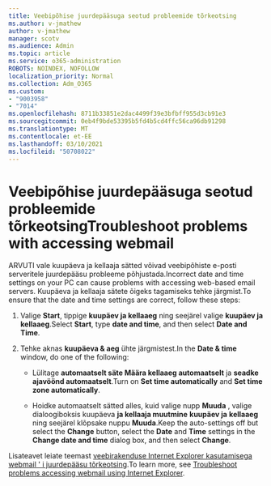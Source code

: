 ```yaml
---
title: Veebipõhise juurdepääsuga seotud probleemide tõrkeotsing
ms.author: v-jmathew
author: v-jmathew
manager: scotv
ms.audience: Admin
ms.topic: article
ms.service: o365-administration
ROBOTS: NOINDEX, NOFOLLOW
localization_priority: Normal
ms.collection: Adm_O365
ms.custom:
- "9003958"
- "7014"
ms.openlocfilehash: 8711b33851e2dac4499f39e3bfbff955d3cb91e3
ms.sourcegitcommit: 0eb4f9bde53395b5fd4b5cd4ffc56ca96db91298
ms.translationtype: MT
ms.contentlocale: et-EE
ms.lasthandoff: 03/10/2021
ms.locfileid: "50708022"
---
```

# <a name="troubleshoot-problems-with-accessing-webmail"></a><span data-ttu-id="08a25-102">Veebipõhise juurdepääsuga seotud probleemide tõrkeotsing</span><span class="sxs-lookup"><span data-stu-id="08a25-102">Troubleshoot problems with accessing webmail</span></span>

<span data-ttu-id="08a25-103">ARVUTI vale kuupäeva ja kellaaja sätted võivad veebipõhiste e-posti serveritele juurdepääsu probleeme põhjustada.</span><span class="sxs-lookup"><span data-stu-id="08a25-103">Incorrect date and time settings on your PC can cause problems with accessing web-based email servers.</span></span> <span data-ttu-id="08a25-104">Kuupäeva ja kellaaja sätete õigeks tagamiseks tehke järgmist.</span><span class="sxs-lookup"><span data-stu-id="08a25-104">To ensure that the date and time settings are correct, follow these steps:</span></span>

1. <span data-ttu-id="08a25-105">Valige **Start**, tippige **kuupäev ja kellaaeg** ning seejärel valige **kuupäev ja kellaaeg**.</span><span class="sxs-lookup"><span data-stu-id="08a25-105">Select **Start**, type **date and time**, and then select **Date and Time**.</span></span>
2. <span data-ttu-id="08a25-106">Tehke aknas **kuupäeva & aeg** ühte järgmistest.</span><span class="sxs-lookup"><span data-stu-id="08a25-106">In the **Date & time** window, do one of the following:</span></span>

    - <span data-ttu-id="08a25-107">Lülitage **automaatselt säte Määra kellaaeg automaatselt** ja **seadke ajavöönd automaatselt**.</span><span class="sxs-lookup"><span data-stu-id="08a25-107">Turn on **Set time automatically** and **Set time zone automatically**.</span></span>

    - <span data-ttu-id="08a25-108">Hoidke automaatselt sätted alles, kuid valige nupp **Muuda** , valige dialoogiboksis kuupäeva **ja kellaaja muutmine** **kuupäev ja** **kellaaeg** ning seejärel klõpsake nuppu **Muuda**.</span><span class="sxs-lookup"><span data-stu-id="08a25-108">Keep the auto-settings off but select the **Change** button, select the **Date** and **Time** settings in the **Change date and time** dialog box, and then select **Change**.</span></span>

<span data-ttu-id="08a25-109">Lisateavet leiate teemast [veebirakenduse Internet Explorer kasutamisega webmail ' i juurdepääsu tõrkeotsing](https://answers.microsoft.com/windows/forum/all/problem-accessing-email-through-ie/41f871f3-6df3-4bc9-a5bd-7f71651a2888).</span><span class="sxs-lookup"><span data-stu-id="08a25-109">To learn more, see [Troubleshoot problems accessing webmail using Internet Explorer](https://answers.microsoft.com/windows/forum/all/problem-accessing-email-through-ie/41f871f3-6df3-4bc9-a5bd-7f71651a2888).</span></span>
